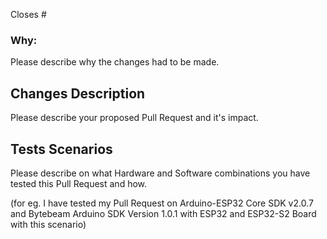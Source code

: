 <!--
Thank you for contributing to this project! You must fill out the information below before we can review this pull request. By explaining why you're making a change (or linking to an issue) and what changes you've made, we can triage your pull request to the best possible team for review.
-->

Closes #<!--Issue Number-->

<!-- If there's an existing issue for your change, please link to it above. If there's not an existing issue, please open one first to make it more likely that this update will be accepted :) 
--->

### Why:
Please describe why the changes had to be made.

## Changes Description
Please describe your proposed Pull Request and it's impact.

## Tests Scenarios
Please describe on what Hardware and Software combinations you have tested this Pull Request and how.

(for eg. I have tested my Pull Request on Arduino-ESP32 Core SDK v2.0.7 and Bytebeam Arduino SDK Version 1.0.1 with ESP32 and ESP32-S2 Board with this scenario)